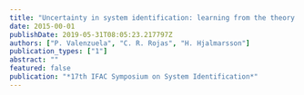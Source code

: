 ```yaml
---
title: "Uncertainty in system identification: learning from the theory of risk"
date: 2015-00-01
publishDate: 2019-05-31T08:05:23.217797Z
authors: ["P. Valenzuela", "C. R. Rojas", "H. Hjalmarsson"]
publication_types: ["1"]
abstract: ""
featured: false
publication: "*17th IFAC Symposium on System Identification*"
---
```


